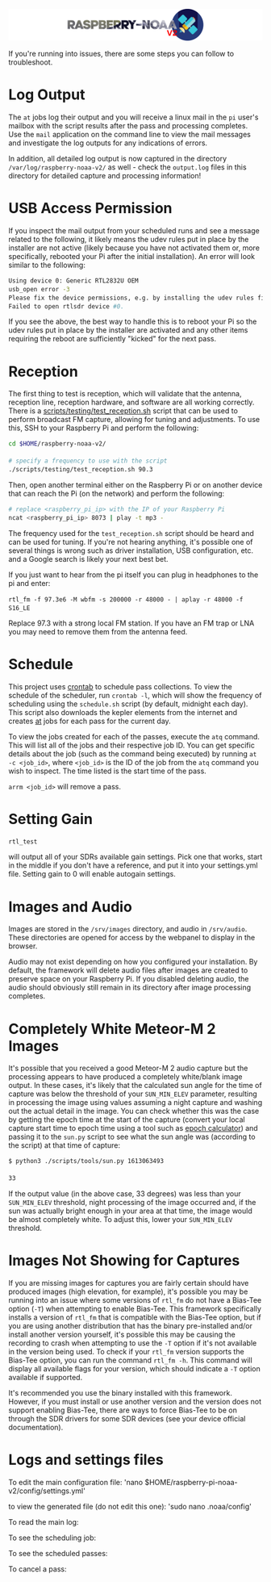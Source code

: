 ![Raspberry NOAA](../assets/header_1600_v2.png)

If you're running into issues, there are some steps you can follow to troubleshoot.

# Log Output

The `at` jobs log their output and you will receive a linux mail in the `pi` user's mailbox with the script
results after the pass and processing completes. Use the `mail` application on the command line to view the mail
messages and investigate the log outputs for any indications of errors.

In addition, all detailed log output is now captured in the directory `/var/log/raspberry-noaa-v2/` as well - check
the `output.log` files in this directory for detailed capture and processing information!

# USB Access Permission

If you inspect the mail output from your scheduled runs and see a message related to the following, it likely means
the udev rules put in place by the installer are not active (likely because you have not activated them or, more
specifically, rebooted your Pi after the initial installation). An error will look similar to the following:

```bash
Using device 0: Generic RTL2832U OEM
usb_open error -3
Please fix the device permissions, e.g. by installing the udev rules file rtl-sdr.rules
Failed to open rtlsdr device #0.
```

If you see the above, the best way to handle this is to reboot your Pi so the udev rules put in place by the installer
are activated and any other items requiring the reboot are sufficiently "kicked" for the next pass.

# Reception

The first thing to test is reception, which will validate that the antenna, reception line, reception hardware, and
software are all working correctly. There is a [scripts/testing/test_reception.sh](scripts/testing/test_reception.sh)
script that can be used to perform broadcast FM capture, allowing for tuning and adjustments. To use this, SSH to your
Raspberry Pi and perform the following:

```bash
cd $HOME/raspberry-noaa-v2/

# specify a frequency to use with the script
./scripts/testing/test_reception.sh 90.3
```

Then, open another terminal either on the Raspberry Pi or on another device that can reach the Pi (on the network)
and perform the following:

```bash
# replace <raspberry_pi_ip> with the IP of your Raspberry Pi
ncat <raspberry_pi_ip> 8073 | play -t mp3 -
```

The frequency used for the `test_reception.sh` script should be heard and can be used for tuning. If you're not hearing
anything, it's possible one of several things is wrong such as driver installation, USB configuration, etc. and a Google
search is likely your next best bet.

If you just want to hear from the pi itself you can plug in headphones to the pi and enter:

```rtl_fm -f 97.3e6 -M wbfm -s 200000 -r 48000 - | aplay -r 48000 -f S16_LE```

Replace 97.3 with a strong local FM station. If you have an FM trap or LNA you may need to remove them from the antenna feed.

# Schedule

This project uses [crontab](https://crontab.guru/) to schedule pass collections. To view the schedule of the scheduler,
run `crontab -l`, which will show the frequency of scheduling using the `schedule.sh` script (by default, midnight each
day). This script also downloads the kepler elements from the internet and creates [at](https://linux.die.net/man/1/at)
jobs for each pass for the current day.

To view the jobs created for each of the passes, execute the `atq` command. This will list all of the jobs and their
respective job ID. You can get specific details about the job (such as the command being executed) by running
`at -c <job_id>`, where `<job_id>` is the ID of the job from the `atq` command you wish to inspect. The time listed is the start time of the pass.

`arrm <job_id>` will remove a pass.


# Setting Gain

`rtl_test`

will output all of your SDRs available gain settings.  Pick one that works, start in the middle if you don't have a reference, and put it into your settings.yml file. Setting gain to 0 will enable autogain settings.

# Images and Audio

Images are stored in the `/srv/images` directory, and audio in `/srv/audio`. These directories are opened for access by
the webpanel to display in the browser.

Audio may not exist depending on how you configured your installation. By default, the framework will delete audio files
after images are created to preserve space on your Raspberry Pi. If you disabled deleting audio, the audio should obviously
still remain in its directory after image processing completes.

# Completely White Meteor-M 2 Images

It's possible that you received a good Meteor-M 2 audio capture but the processing appears to have produced a completely
white/blank image output. In these cases, it's likely that the calculated sun angle for the time of capture was below the
threshold of your `SUN_MIN_ELEV` parameter, resulting in processing the image using values assuming a night capture and
washing out the actual detail in the image. You can check whether this was the case by getting the epoch time at the start
of the capture (convert your local capture start time to epoch time using a tool such as
[epoch calculator](https://www.epochconverter.com/)) and passing it to the `sun.py` script to see what the sun angle was
(according to the script) at that time of capture:

```bash
$ python3 ./scripts/tools/sun.py 1613063493

33
```

If the output value (in the above case, 33 degrees) was less than your `SUN_MIN_ELEV` threshold, night processing of the
image occurred and, if the sun was actually bright enough in your area at that time, the image would be almost completely
white. To adjust this, lower your `SUN_MIN_ELEV` threshold.

# Images Not Showing for Captures

If you are missing images for captures you are fairly certain should have produced images (high elevation, for example),
it's possible you may be running into an issue where some versions of `rtl_fm` do not have a Bias-Tee option (`-T`) when
attempting to enable Bias-Tee. This framework specifically installs a version of `rtl_fm` that is compatible with the
Bias-Tee option, but if you are using another distribution that has the binary pre-installed and/or install another version
yourself, it's possible this may be causing the recording to crash when attempting to use the `-T` option if it's not
available in the version being used. To check if your `rtl_fm` version supports the Bias-Tee option, you can run the command
`rtl_fm -h`. This command will display all available flags for your version, which should indicate a `-T` option available if
supported.

It's recommended you use the binary installed with this framework. However, if you must install or use another version and
the version does not support enabling Bias-Tee, there are ways to force Bias-Tee to be on through the SDR drivers for some
SDR devices (see your device official documentation).

# Logs and settings files

To edit the main configuration file:
'nano $HOME/raspberry-pi-noaa-v2/config/settings.yml'

to view the generated file (do not edit this one):
'sudo nano .noaa/config'

To read the main log:

To see the scheduling job:

To see the scheduled passes:

To cancel a pass:


